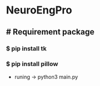# NeuroEngPro

## # Requirement package
### $ pip install tk
### $ pip install pillow

* runing -> python3 main.py